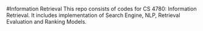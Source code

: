 #Information Retrieval
This repo consists of codes for CS 4780: Information Retrieval. It includes implementation of Search Engine, NLP, Retrieval Evaluation and Ranking Models.
